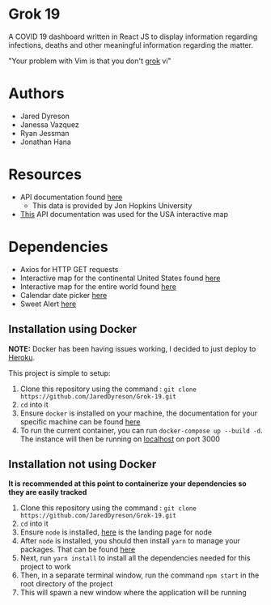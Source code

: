 # Grok 19

A COVID 19 dashboard written in React JS to display information regarding infections, deaths and other meaningful information regarding the matter.

"Your problem with Vim is that you don't [grok](https://stackoverflow.com/a/1220118) vi"

# Authors

- Jared Dyreson
- Janessa Vazquez
- Ryan Jessman
- Jonathan Hana

# Resources 

- API documentation found [here](https://documenter.getpostman.com/view/1678623/SzfDx54T?version=latest)
    * This data is provided by Jon Hopkins University
- [This](https://disease.sh/docs/) API documentation was used for the USA interactive map

# Dependencies
- Axios for HTTP GET requests
- Interactive map for the continental United States found [here](https://www.npmjs.com/package/react-usa-map)
- Interactive map for the entire world found [here](https://www.react-simple-maps.io/docs/getting-started/)
- Calendar date picker [here](https://github.com/stephy/CalendarPicker)
- Sweet Alert [here](https://sweetalert.js.org/guides/#advanced-examples)

## Installation using Docker

**NOTE:** Docker has been having issues working, I decided to just deploy to [Heroku](https://grok19.herokuapp.com/).

This project is simple to setup:

1. Clone this repository using the command : `git clone https://github.com/JaredDyreson/Grok-19.git`
2. `cd` into it
3. Ensure `docker` is installed on your machine, the documentation for your specific machine can be found [here](https://docs.docker.com/get-docker/)
4. To run the current container, you can run `docker-compose up --build -d`. The instance will then be running on [localhost](http://localhost:3000) on port 3000


## Installation not using Docker

**It is recommended at this point to containerize your dependencies so they are easily tracked**

1. Clone this repository using the command : `git clone https://github.com/JaredDyreson/Grok-19.git`
2. `cd` into it
3. Ensure `node` is installed, [here](https://nodejs.org/en/) is the landing page for node
4. After `node` is installed, you should then install `yarn` to manage your packages. That can be found [here](https://classic.yarnpkg.com/lang/en/docs/install/#debian-stable)
5. Next, run `yarn install` to install all the dependencies needed for this project to work
6. Then, in a separate terminal window, run the command `npm start` in the root directory of the project
7. This will spawn a new window where the application will be running

